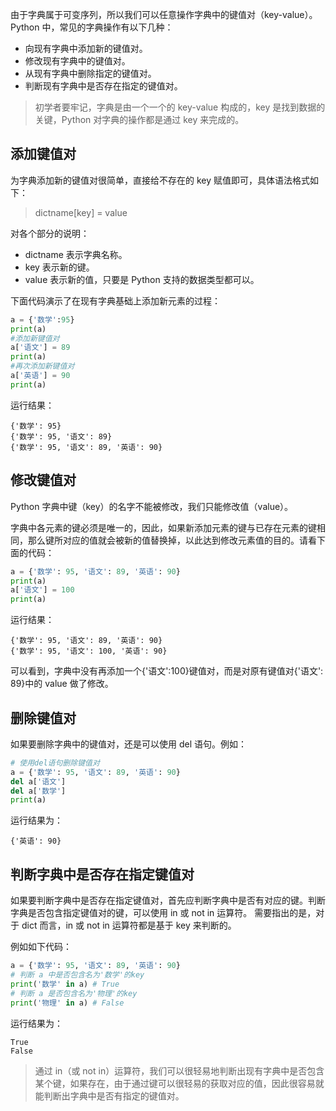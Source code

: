 由于字典属于可变序列，所以我们可以任意操作字典中的键值对（key-value）。Python 中，常见的字典操作有以下几种：
- 向现有字典中添加新的键值对。
- 修改现有字典中的键值对。
- 从现有字典中删除指定的键值对。
- 判断现有字典中是否存在指定的键值对。
> 初学者要牢记，字典是由一个一个的 key-value 构成的，key 是找到数据的关键，Python 对字典的操作都是通过 key 来完成的。

## 添加键值对
为字典添加新的键值对很简单，直接给不存在的 key 赋值即可，具体语法格式如下：
> dictname[key] = value

对各个部分的说明：
- dictname 表示字典名称。
- key 表示新的键。
- value 表示新的值，只要是 Python 支持的数据类型都可以。

下面代码演示了在现有字典基础上添加新元素的过程：
```python
a = {'数学':95}
print(a)
#添加新键值对
a['语文'] = 89
print(a)
#再次添加新键值对
a['英语'] = 90
print(a)
```
运行结果：
```conlse
{'数学': 95}
{'数学': 95, '语文': 89}
{'数学': 95, '语文': 89, '英语': 90}
```

## 修改键值对
Python 字典中键（key）的名字不能被修改，我们只能修改值（value）。

字典中各元素的键必须是唯一的，因此，如果新添加元素的键与已存在元素的键相同，那么键所对应的值就会被新的值替换掉，以此达到修改元素值的目的。请看下面的代码：
```python
a = {'数学': 95, '语文': 89, '英语': 90}
print(a)
a['语文'] = 100
print(a)
```
运行结果：
```conlse
{'数学': 95, '语文': 89, '英语': 90}
{'数学': 95, '语文': 100, '英语': 90}
```

可以看到，字典中没有再添加一个{'语文':100}键值对，而是对原有键值对{'语文': 89}中的 value 做了修改。

## 删除键值对

如果要删除字典中的键值对，还是可以使用 del 语句。例如：
```python
# 使用del语句删除键值对
a = {'数学': 95, '语文': 89, '英语': 90}
del a['语文']
del a['数学']
print(a)
```
运行结果为：
```consle
{'英语': 90}
```

## 判断字典中是否存在指定键值对
如果要判断字典中是否存在指定键值对，首先应判断字典中是否有对应的键。判断字典是否包含指定键值对的键，可以使用 in 或 not in 运算符。
需要指出的是，对于 dict 而言，in 或 not in 运算符都是基于 key 来判断的。

例如如下代码：
```python
a = {'数学': 95, '语文': 89, '英语': 90}
# 判断 a 中是否包含名为'数学'的key
print('数学' in a) # True
# 判断 a 是否包含名为'物理'的key
print('物理' in a) # False
```
运行结果为：
```conlse
True
False
```

> 通过 in（或 not in）运算符，我们可以很轻易地判断出现有字典中是否包含某个键，如果存在，由于通过键可以很轻易的获取对应的值，因此很容易就能判断出字典中是否有指定的键值对。